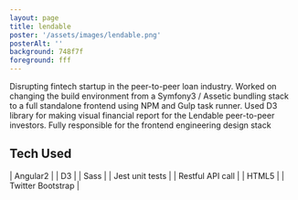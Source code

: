 ```yaml
---
layout: page
title: lendable
poster: '/assets/images/lendable.png'
posterAlt: ''
background: 748f7f
foreground: fff
---
```


Disrupting fintech startup in the peer-to-peer loan industry. Worked on changing
the build environment from a Symfony3 / Assetic bundling stack to a full
standalone frontend using NPM and Gulp task runner. Used D3 library for making
visual financial report for the Lendable peer-to-peer investors. Fully
responsible for the frontend engineering design stack

## <small><i class="fas fa-server"></i></small> Tech Used

| Angular2          |
| D3                |
| Sass              |
| Jest unit tests   |
| Restful API call  |
| HTML5             |
| Twitter Bootstrap |
